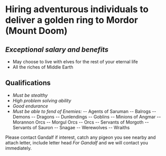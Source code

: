 # Hiring adventurous individuals to deliver a golden ring to Mordor (Mount Doom) #

## *Exceptional salary and benefits* ##
- May choose to live with elves for the rest of your eternal life
- All the riches of Middle Earth 

## Qualifications ##
- *Must be stealthy*
- *High problem solving ability*
- *Good endurance*
- *Must be able to fend of Enemies:*
-- Agents of Saruman
-- Balrogs
-- Demons
-- Dragons
-- Dunlendings
-- Goblins
-- Minions of Angmar
-- Morannon Orcs
-- Morgul Orcs
-- Orcs
-- Servants of Morgoth
-- Servants of Sauron
-- Snagae
-- Werewolves
-- Wraiths

Please contact Gandalf if interest,
catch any pigeon you see nearby and attach letter,
include letter head *For Gandalf* and we will contact you immediately.